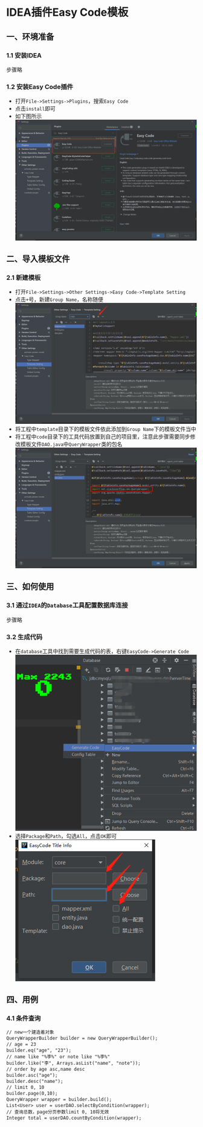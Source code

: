# IDEA插件Easy Code模板

## 一、环境准备
### 1.1 安装IDEA
步骤略
### 1.2 安装Easy Code插件
* 打开`File->Settings->Plugins`，搜索`Easy Code`
* 点击`install`即可
* 如下图所示
![install](img/install.png)

## 二、导入模板文件
### 2.1 新建模板
* 打开`File->Settings->Other Settings->Easy Code->Template Setting`
* 点击`+`号，新建`Group Name`，名称随便
![group](img/group.png)
* 将工程中`template`目录下的模板文件依此添加到`Group Name`下的模板文件当中
* 将工程中`code`目录下的工具代码放置到自己的项目里，注意此步骤需要同步修改模板文件`DAO.java`中`QueryWrapper`类的包名
![package](img/package.png)

## 三、如何使用
### 3.1 通过`IDEA`的`Database`工具配置数据库连接
步骤略

### 3.2 生成代码
* 在`database`工具中找到需要生成代码的表，右键`EasyCode->Generate Code`
![database](img/database.png)
* 选择`Package`和`Path`，勾选`All`，点击`OK`即可
![setting](img/setting.png)

## 四、用例
### 4.1 条件查询
```
// new一个建造着对象
QueryWrapperBuilder builder = new QueryWrapperBuilder();
// age = 23
builder.eq("age", "23");
// name like "%李%" or note like "%李%"
builder.like("李", Arrays.asList("name", "note"));
// order by age asc,name desc
builder.asc("age");
builder.desc("name");
// limit 0, 10
builder.page(0,10);
QueryWrapper wrapper = builder.build();
List<User> user = userDAO.selectByCondition(wrapper);
// 查询总数，page分页参数limit 0, 10将无效
Integer total = userDAO.countByCondition(wrapper);
```